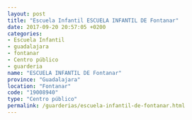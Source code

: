```yaml
---
layout: post
title: "Escuela Infantil ESCUELA INFANTIL DE Fontanar"
date: 2017-09-20 20:57:05 +0200
categories:
- Escuela Infantil
- guadalajara
- fontanar
- Centro público
- guarderia
name: "ESCUELA INFANTIL DE Fontanar"
province: "Guadalajara"
location: "Fontanar"
code: "19008940"
type: "Centro público"
permalink: /guarderias/escuela-infantil-de-fontanar.html
---
```

